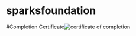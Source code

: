 # sparksfoundation
#Completion Certificate![certificate of completion](https://github.com/arpitp1234/internship-sparksfoundation/assets/92322250/bc198115-8550-4fb0-82ed-4886833c8224)

